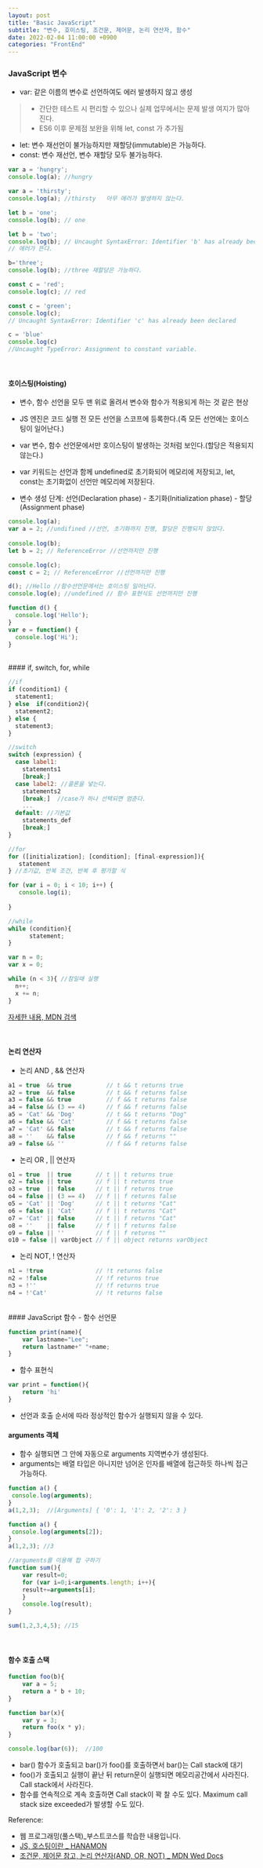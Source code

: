 ```yaml
---
layout: post
title: "Basic JavaScript"
subtitle: "변수, 호이스팅, 조건문, 제어문, 논리 연산자, 함수"
date: 2022-02-04 11:00:00 +0900
categories: "FrontEnd"
---
```


### JavaScript 변수

- var: 같은 이름의 변수로 선언하여도 에러 발생하지 않고 생성
> - 간단한 테스트 시 편리할 수 있으나 실제 업무에서는 문제 발생 여지가 많아진다.
> - ES6 이후 문제점 보완을 위해 let, const 가 추가됨 
- let: 변수 재선언이 불가능하지만 재할당(immutable)은 가능하다.
- const: 변수 재선언, 변수 재할당 모두 불가능하다. 

```javascript
var a = 'hungry';
console.log(a); //hungry

var a = 'thirsty';
console.log(a); //thirsty   아무 에러가 발생하지 않는다.

let b = 'one';
console.log(b); // one

let b = 'two';
console.log(b); // Uncaught SyntaxError: Identifier 'b' has already been declared  
// 에러가 뜬다. 

b='three';
console.log(b); //three 재할당은 가능하다.

const c = 'red';
console.log(c); // red

const c = 'green';
console.log(c); 
// Uncaught SyntaxError: Identifier 'c' has already been declared

c = 'blue'
console.log(c) 
//Uncaught TypeError: Assignment to constant variable.

```

<br>

#### 호이스팅(Hoisting)
- 변수, 함수 선언을 모두 맨 위로 올려서 변수와 함수가 적용되게 하는 것 같은 현상
- JS 엔진은 코드 실행 전 모든 선언을 스코프에 등록한다.(즉 모든 선언에는 호이스팅이 일어난다.)
- var 변수, 함수 선언문에서만 호이스팅이 발생하는 것처럼 보인다.(할당은 적용되지 않는다.)
- var 키워드는 선언과 함께 undefined로 초기화되어 메모리에 저장되고, let, const는 초기화없이 선언만 메모리에 저장된다. 

- 변수 생성 단계: 선언(Declaration phase) - 초기화(Initialization phase) - 할당(Assignment phase)

```javascript
console.log(a);
var a = 2; //undifined //선언, 초기화까지 진행, 할당은 진행되지 않았다.
 
console.log(b);
let b = 2; // ReferenceError //선언까지만 진행

console.log(c);
const c = 2; // ReferenceError //선언까지만 진행

d(); //Hello //함수선언문에서는 호이스팅 일어난다.
console.log(e); //undefined // 함수 표현식도 선언까지만 진행

function d() {
  console.log('Hello');
}
var e = function() {
  console.log('Hi');
}

```
<BR>
#### if, switch, for, while

```javascript
//if
if (condition1) {
  statement1;
} else  if(condition2){
  statement2;
} else {
  statement3;
}

//switch
switch (expression) {
  case label1:
    statements1
    [break;]
  case label2: //콜론을 넣는다. 
    statements2
    [break;]  //case가 하나 선택되면 멈춘다. 
    ...
  default: //기본값
    statements_def
    [break;]
}

//for
for ([initialization]; [condition]; [final-expression]){
   statement
} //초기값, 반복 조건, 반복 후 평가할 식

for (var i = 0; i < 10; i++) {
   console.log(i);
   
}

//while
while (condition){
      statement;
}

var n = 0;
var x = 0;

while (n < 3){ //참일때 실행
  n++;
  x += n;
}
```
<a href="#target"> 자세한 내용, MDN 검색</a> 

<BR>

#### 논리 연산자
- 논리 AND , && 연산자

```javascript
a1 = true  && true          // t && t returns true
a2 = true  && false         // t && f returns false
a3 = false && true          // f && t returns false
a4 = false && (3 == 4)      // f && f returns false
a5 = 'Cat' && 'Dog'         // t && t returns "Dog"
a6 = false && 'Cat'         // f && t returns false
a7 = 'Cat' && false         // t && f returns false
a8 = ''    && false         // f && f returns ""
a9 = false && ''            // f && f returns false
```

- 논리 OR , || 연산자

```javascript
o1 = true  || true       // t || t returns true
o2 = false || true       // f || t returns true
o3 = true  || false      // t || f returns true
o4 = false || (3 == 4)   // f || f returns false
o5 = 'Cat' || 'Dog'      // t || t returns "Cat"
o6 = false || 'Cat'      // f || t returns "Cat"
o7 = 'Cat' || false      // t || f returns "Cat"
o8 = ''    || false      // f || f returns false
o9 = false || ''         // f || f returns ""
o10 = false || varObject // f || object returns varObject
```

- 논리 NOT, ! 연산자

```javascript
n1 = !true               // !t returns false
n2 = !false              // !f returns true
n3 = !''                 // !f returns true
n4 = !'Cat'              // !t returns false
```

<BR>
#### JavaScript 함수 
- 함수 선언문

```javascript
function print(name){
	var lastname="Lee";
    return lastname+" "+name;
}
```

- 함수 표현식

```javascript
var print = function(){
	return 'hi'
}
```
- 선언과 호출 순서에 따라 정상적인 함수가 실행되지 않을 수 있다.

#### arguments 객체
- 함수 실행되면 그 안에 자동으로 arguments 지역변수가 생성된다.
- arguments는 배열 타입은 아니지만 넘어온 인자를 배열에 접근하듯 하나씩 접근 가능하다. 

```javascript
function a() {
 console.log(arguments);
}
a(1,2,3);  //[Arguments] { '0': 1, '1': 2, '2': 3 }

function a() {
 console.log(arguments[2]);
}
a(1,2,3); //3

//arguments를 이용해 합 구하기
function sum(){
	var result=0;
	for (var i=0;i<arguments.length; i++){
    result+=arguments[i];
    }
    console.log(result);
}

sum(1,2,3,4,5); //15
```

<BR>

#### 함수 호출 스택

```javascript
function foo(b){
    var a = 5;
    return a * b + 10;
} 

function bar(x){
    var y = 3;
    return foo(x * y);
}

console.log(bar(6));  //100
```

- bar() 함수가 호출되고 bar()가 foo()를 호출하면서 bar()는 Call stack에 대기
- foo()가 호출되고 실행이 끝난 뒤 return문이 실행되면 메모리공간에서 사라진다. Call stack에서 사라진다. 
- 함수를 연속적으로 계속 호출하면 Call stack이 꽉 찰 수도 있다. Maximum call stack size exceeded가 발생할 수도 있다. 


Reference:<a id="target"> </a> 

- 웹 프로그래밍(풀스택)_부스트코스를 학습한 내용입니다. 
- [JS, 호스팅이란 _ HANAMON](https://hanamon.kr/javascript-%ED%98%B8%EC%9D%B4%EC%8A%A4%ED%8C%85%EC%9D%B4%EB%9E%80-hoisting)
- [조건문, 제어문 참고, 논리 연산자(AND, OR, NOT) _ MDN Wed Docs](https://developer.mozilla.org/ko/)


